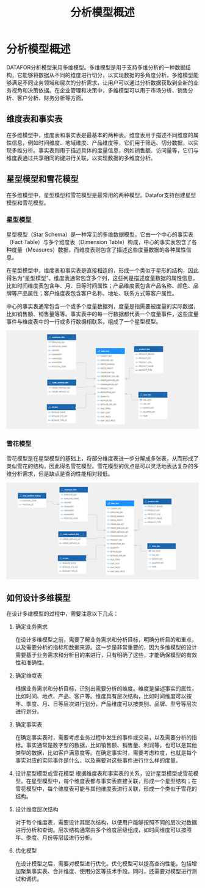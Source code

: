 ﻿---
id: fxmx-fxmxgs
title: 分析模型概述
sidebar_position: 1
---
# 分析模型概述

DATAFOR分析模型采用多维模型。多维模型是用于支持多维分析的一种数据结构，它能够将数据从不同的维度进行切分，以实现数据的多角度分析。多维模型能够满足不同业务领域和层次的分析需求，让用户可以通过分析数据获取到全新的业务视角和决策依据。在企业管理和决策中，多维模型可以用于市场分析、销售分析、客户分析、财务分析等方面。

## 维度表和事实表
在多维模型中，维度表和事实表是最基本的两种表。维度表用于描述不同维度的属性信息，例如时间维度、地域维度、产品维度等，它们用于筛选、切分数据，以实现多维分析。事实表则用于描述具体的度量信息，例如销售额、访问量等，它们与维度表通过共享相同的键进行关联，以实现数据的多维度分析。


## 星型模型和雪花模型

在多维模型中，星型模型和雪花模型是最常用的两种模型。Datafor支持创建星型模型和雪花模型。

### 星型模型

星型模型（Star Schema）是一种常见的多维数据模型，它由一个中心的事实表（Fact Table）与多个维度表（Dimension Table）构成，中心的事实表包含了各种度量（Measures）数据，而维度表则包含了描述这些度量数据的各种属性信息。

在星型模型中，维度表和事实表是直接相连的，形成一个类似于星形的结构，因此得名为“星型模型”。维度表通常包含多个列，这些列是描述度量数据的属性信息，比如时间维度表包含年、月、日等时间属性；产品维度表包含产品名称、颜色、品牌等产品属性；客户维度表包含客户名称、地址、联系方式等客户属性。

中心的事实表通常包含一个或多个度量数据列，度量是指需要被度量的实际数据，比如销售额、销售量等等。事实表中的每一行数据都代表一个度量事件，这些度量事件与维度表中的一行或多行数据相联系，组成了一个星型模型。

![1677417365819](../../static/img/datafor/model/1677417365819.png)

### 雪花模型

雪花模型是在星型模型的基础上，将部分维度表进一步分解成多张表，从而形成了类似雪花的结构，因此得名雪花模型。雪花模型的优点是可以灵活地表达复杂的多维分析需求，但是缺点是查询性能相对较低。

![1677417444944](../../static/img/datafor/model/1677417444944.png)



## 如何设计多维模型

在设计多维模型的过程中，需要注意以下几点：

1. 确定业务需求

   在设计多维模型之前，需要了解业务需求和分析目标，明确分析目的和重点，以及需要分析的指标和数据来源。这一步是非常重要的，因为多维模型的设计需要基于业务需求和分析目的来进行，只有明确了这些，才能确保模型的有效性和准确性。

2. 确定维度表 

   根据业务需求和分析目标，识别出需要分析的维度。维度是描述事实的属性，比如时间、地点、产品、客户等。维度具有层次结构，比如时间维度可以按年、季度、月、日等层次进行划分，产品维度可以按类别、品牌、型号等层次进行划分。

3. 确定事实表

   在确定事实表时，需要考虑业务过程中发生的事件或交易，以及需要分析的指标。事实通常是数字型的数据，比如销售额、销售量、利润等，也可以是其他类型的数据，比如客户满意度等。在确定事实时，需要考虑粒度，也就是每个事实对应的实际事件是什么，以及需要对这些事件进行什么样的度量。

4. 设计星型模型或雪花模型
   根据维度表和事实表的关系，设计星型模型或雪花模型。在星型模型中，每个维度表都与事实表直接关联，形成一个星型结构；在雪花模型中，每个维度表可能与其他维度表进行关联，形成一个类似于雪花的结构。

5. 设计维度层次结构

   对于每个维度表，需要设计其层次结构，以便用户能够按照不同的层次对数据进行分析和查询。层次结构通常由多个维度层级组成，如时间维度可以按照年、季度、月份等层级进行分析。

6. 优化模型

   在设计模型之后，需要对模型进行优化。优化模型可以提高查询性能，包括增加聚集事实表、合并维度、使用分区等技术手段。同时，还需要对模型进行测试和调优。